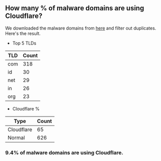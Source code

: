 ## How many % of malware domains are using Cloudflare?


We downloaded the malware domains from [here](https://urlhaus.abuse.ch) and filter out duplicates.
Here's the result.


[//]: # (start replacement)


- Top 5 TLDs

| TLD | Count |
| --- | --- |
| com | 318 |
| id | 30 |
| net | 29 |
| in | 26 |
| org | 23 |


- Cloudflare %

| Type | Count |
| --- | --- |
| Cloudflare | 65 |
| Normal | 626 |


### 9.4% of malware domains are using Cloudflare.